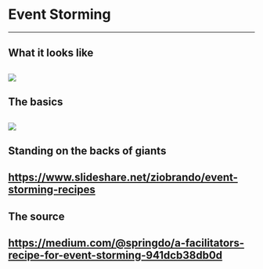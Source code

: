 # Event Storming

---

## What it looks like
![](https://cdn-images-1.medium.com/max/2400/1*e1bMa2Q-hVumzGJO27jM5g.jpeg)
--
## The basics
![](https://cdn-images-1.medium.com/max/2400/1*8bNQTmmlntxBq2598Lo9Dg.jpeg)
---
## Standing on the backs of giants
https://www.slideshare.net/ziobrando/event-storming-recipes
---
## The source
https://medium.com/@springdo/a-facilitators-recipe-for-event-storming-941dcb38db0d
---
